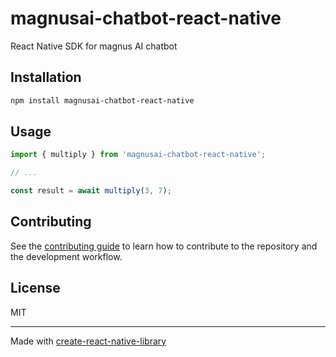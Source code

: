 # magnusai-chatbot-react-native

React Native SDK for magnus AI chatbot

## Installation

```sh
npm install magnusai-chatbot-react-native
```

## Usage

```js
import { multiply } from 'magnusai-chatbot-react-native';

// ...

const result = await multiply(3, 7);
```

## Contributing

See the [contributing guide](CONTRIBUTING.md) to learn how to contribute to the repository and the development workflow.

## License

MIT

---

Made with [create-react-native-library](https://github.com/callstack/react-native-builder-bob)
